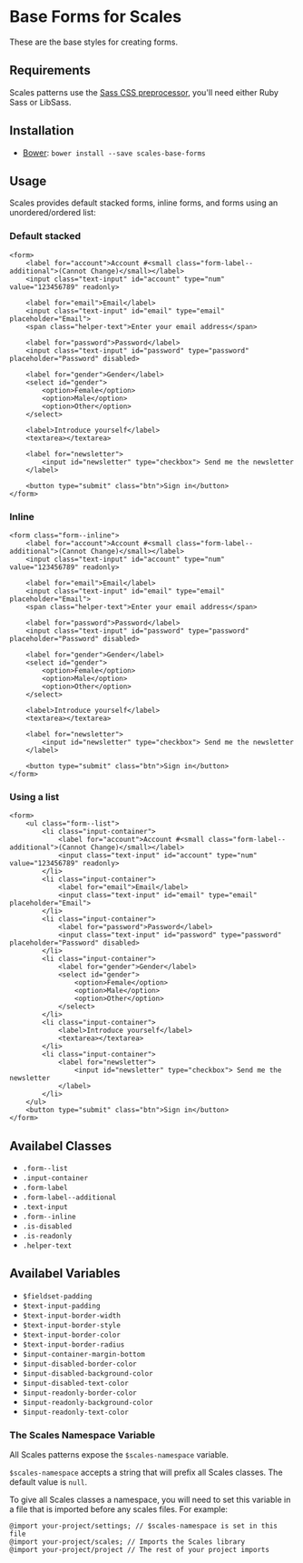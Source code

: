 # Base Forms for Scales

These are the base styles for creating forms.

## Requirements

Scales patterns use the [Sass CSS preprocessor](http://sass-lang.com/), you'll need either Ruby Sass or LibSass.

## Installation

* [Bower](http://bower.io/): `bower install --save scales-base-forms`

## Usage

Scales provides default stacked forms, inline forms, and forms using an unordered/ordered list:

### Default stacked
```
<form>
    <label for="account">Account #<small class="form-label--additional">(Cannot Change)</small></label>
    <input class="text-input" id="account" type="num" value="123456789" readonly>

    <label for="email">Email</label>
    <input class="text-input" id="email" type="email" placeholder="Email">
    <span class="helper-text">Enter your email address</span>

    <label for="password">Password</label>
    <input class="text-input" id="password" type="password" placeholder="Password" disabled>

    <label for="gender">Gender</label>
    <select id="gender">
        <option>Female</option>
        <option>Male</option>
        <option>Other</option>
    </select>

    <label>Introduce yourself</label>
    <textarea></textarea>

    <label for="newsletter">
        <input id="newsletter" type="checkbox"> Send me the newsletter
    </label>

    <button type="submit" class="btn">Sign in</button>
</form>
```

### Inline
```
<form class="form--inline">
    <label for="account">Account #<small class="form-label--additional">(Cannot Change)</small></label>
    <input class="text-input" id="account" type="num" value="123456789" readonly>

    <label for="email">Email</label>
    <input class="text-input" id="email" type="email" placeholder="Email">
    <span class="helper-text">Enter your email address</span>

    <label for="password">Password</label>
    <input class="text-input" id="password" type="password" placeholder="Password" disabled>

    <label for="gender">Gender</label>
    <select id="gender">
        <option>Female</option>
        <option>Male</option>
        <option>Other</option>
    </select>

    <label>Introduce yourself</label>
    <textarea></textarea>

    <label for="newsletter">
        <input id="newsletter" type="checkbox"> Send me the newsletter
    </label>

    <button type="submit" class="btn">Sign in</button>
</form>
```

### Using a list
```
<form>
    <ul class="form--list">
        <li class="input-container">
            <label for="account">Account #<small class="form-label--additional">(Cannot Change)</small></label>
            <input class="text-input" id="account" type="num" value="123456789" readonly>
        </li>
        <li class="input-container">
            <label for="email">Email</label>
            <input class="text-input" id="email" type="email" placeholder="Email">
        </li>
        <li class="input-container">
            <label for="password">Password</label>
            <input class="text-input" id="password" type="password" placeholder="Password" disabled>
        </li>
        <li class="input-container">
            <label for="gender">Gender</label>
            <select id="gender">
                <option>Female</option>
                <option>Male</option>
                <option>Other</option>
            </select>
        </li>
        <li class="input-container">
            <label>Introduce yourself</label>
            <textarea></textarea>
        </li>
        <li class="input-container">
            <label for="newsletter">
                <input id="newsletter" type="checkbox"> Send me the newsletter
            </label>
        </li>
    </ul>
    <button type="submit" class="btn">Sign in</button>
</form>
```

## Availabel Classes

* `.form--list`
* `.input-container`
* `.form-label`
* `.form-label--additional`
* `.text-input`
* `.form--inline`
* `.is-disabled`
* `.is-readonly`
* `.helper-text`

## Availabel Variables

* `$fieldset-padding`
* `$text-input-padding`
* `$text-input-border-width`
* `$text-input-border-style`
* `$text-input-border-color`
* `$text-input-border-radius`
* `$input-container-margin-bottom`
* `$input-disabled-border-color`
* `$input-disabled-background-color`
* `$input-disabled-text-color`
* `$input-readonly-border-color`
* `$input-readonly-background-color`
* `$input-readonly-text-color`

### The Scales Namespace Variable

All Scales patterns expose the `$scales-namespace` variable.

`$scales-namespace` accepts a string that will prefix all Scales classes. The default value is `null`.

To give all Scales classes a namespace, you will need to set this variable in a file that is imported before any scales files. For example:

```
@import your-project/settings; // $scales-namespace is set in this file
@import your-project/scales; // Imports the Scales library
@import your-project/project // The rest of your project imports
```
